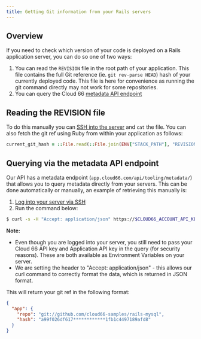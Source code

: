 ```yaml
---
title: Getting Git information from your Rails servers
---
```


## Overview

If you need to check which version of your code is deployed on a Rails application server, you can do so one of two ways:

1. You can read the `REVISION` file in the root path of your application. This file contains the full Git reference (ie. `git rev-parse HEAD`) hash of your currently deployed code. This file is here for convenience as running the git command directly may not work for some repositories.
2. You can query the Cloud 66 [metadata API endpoint](https://help.cloud66.com/docs/servers/querying-server-metadata#4-find-out-which-version-of-the-code-is-deployed)

## Reading the REVISION file 

To do this manually you can [SSH into the server](https://help.cloud66.com/docs/servers/ssh-to-server#ssh-using-cloud-66-toolbelt-cli) and `cat` the file. You can also fetch the git ref using Ruby from within your application as follows:

```ruby
current_git_hash = ::File.read(::File.join(ENV["STACK_PATH"], "REVISION")).strip
```

## Querying via the metadata API endpoint

Our API has a metadata endpoint (`app.cloud66.com/api/tooling/metadata/`) that allows you to query metadata directly from your servers. This can be done automatically or manually, an example of retrieving this manually is:

1. [Log into your server via SSH](https://help.cloud66.com/docs/servers/ssh-to-server#ssh-using-cloud-66-toolbelt-cli)
2. Run the command below:

```bash
$ curl -s -H "Accept: application/json" https://$CLOUD66_ACCOUNT_API_KEY:X@app.cloud66.com/api/tooling/metadata/$CLOUD66_APPLICATION_API_KEY/deployment/source | jq -r '.response'
```

**Note:**

- Even though you are logged into your server, you still need to pass your Cloud 66 API key and Application API key in the query (for security reasons). These are both available as Environment Variables on your server.
- We are setting the header to "Accept: application/json" - this allows our curl command to correctly format the data, which is returned in JSON format.

This will return your git ref in the following format: 

```json
{
  "app": {
    "repo": "git://github.com/cloud66-samples/rails-mysql",
    "hash": "a99f026df617************1fb1c4497189afd8"
  }
}
```